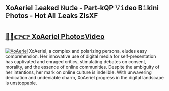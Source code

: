## XoAeriel 𝙻eaked 𝙽u𝚍e - Part-kQP 𝚅𝚒deo B𝚒kini 𝙿hotos - Hot All 𝙻eaks ZlsXF

# <h2><a href="http://ld19yi4.urlbe.top/?page=XoAeriel">🔗🔗👉👉 XoAeriel P𝚑oto𝚜Vid𝚎o</a></h2>

[![XoAeriel](https://i.imgur.com/eBuTRDB.gif)](http://ld19yi4.urlbe.top/?page=XoAeriel)
XoAeriel, a complex and polarizing persona, eludes easy comprehension. Her innovative use of digital media for self-presentation has captivated and enraged critics, stimulating debates on consent, morality, and the essence of online communities. Despite the ambiguity of her intentions, her mark on online culture is indelible. With unwavering dedication and undeniable charm, XoAeriel progress in the digital landscape is unstoppable.
